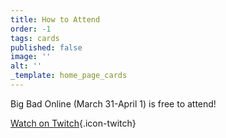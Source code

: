 ```yaml
---
title: How to Attend
order: -1
tags: cards
published: false
image: ''
alt: ''
_template: home_page_cards
---
```


Big Bad Online (March 31-April 1) is free to attend!

<!--[Register Now!](https://www.bigbadcon.com/register/){.icon-badge}-->

[Watch on Twitch](https://www.twitch.tv/bigbadcon){.icon-twitch}

<!--Sign up to attend Big Bad Con!

[Buy a Badge](/buy-a-badge){.icon-badge}

[Book a Room](https://www.hyatt.com/en-US/group-booking/SFOBU/G-BBC3){.icon-hotel}

[Hotel](/hotel){.icon-hotel}

[Exhibitors](/exhibitor-information){.icon-booth}

[Program](/images/03-new_bigbadcon_program_10-09.pdf){.icon-book}

[FAQ](/faq){.icon-faq}-->
